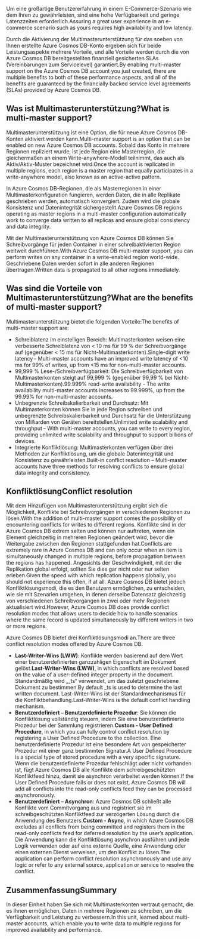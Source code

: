 <span data-ttu-id="3878c-101">Um eine großartige Benutzererfahrung in einem E-Commerce-Szenario wie dem Ihren zu gewährleisten, sind eine hohe Verfügbarkeit und geringe Latenzzeiten erforderlich.</span><span class="sxs-lookup"><span data-stu-id="3878c-101">Assuring a great user experience in an e-commerce scenario such as yours requires high availability and low latency.</span></span>

<span data-ttu-id="3878c-102">Durch die Aktivierung der Multimasterunterstützung für das soeben von Ihnen erstellte Azure Cosmos DB-Konto ergeben sich für beide Leistungsaspekte mehrere Vorteile, und alle Vorteile werden durch die von Azure Cosmos DB bereitgestellten finanziell gesicherten SLAs (Vereinbarungen zum Servicelevel) garantiert.</span><span class="sxs-lookup"><span data-stu-id="3878c-102">By enabling multi-master support on the Azure Cosmos DB account you just created, there are multiple benefits to both of these performance aspects, and all of the benefits are guaranteed by the financially backed service level agreements (SLAs) provided by Azure Cosmos DB.</span></span>

## <a name="what-is-multi-master-support"></a><span data-ttu-id="3878c-103">Was ist Multimasterunterstützung?</span><span class="sxs-lookup"><span data-stu-id="3878c-103">What is multi-master support?</span></span>

<span data-ttu-id="3878c-104">Multimasterunterstützung ist eine Option, die für neue Azure Cosmos DB-Konten aktiviert werden kann.</span><span class="sxs-lookup"><span data-stu-id="3878c-104">Multi-master support is an option that can be enabled on new Azure Cosmos DB accounts.</span></span> <span data-ttu-id="3878c-105">Sobald das Konto in mehrere Regionen repliziert wurde, ist jede Region eine Masterregion, die gleichermaßen an einem Write-anywhere-Modell teilnimmt, das auch als Aktiv/Aktiv-Muster bezeichnet wird.</span><span class="sxs-lookup"><span data-stu-id="3878c-105">Once the account is replicated in multiple regions, each region is a master region that equally participates in a write-anywhere model, also known as an active-active pattern.</span></span>

<span data-ttu-id="3878c-106">In Azure Cosmos DB-Regionen, die als Masterregionen in einer Multimasterkonfiguration fungieren, werden Daten, die in alle Replikate geschrieben werden, automatisch konvergiert. Zudem wird die globale Konsistenz und Datenintegrität sichergestellt.</span><span class="sxs-lookup"><span data-stu-id="3878c-106">Azure Cosmos DB regions operating as master regions in a multi-master configuration automatically work to converge data written to all replicas and ensure global consistency and data integrity.</span></span>

<span data-ttu-id="3878c-107">Mit der Multimasterunterstützung von Azure Cosmos DB können Sie Schreibvorgänge für jeden Container in einer schreibaktivierten Region weltweit durchführen.</span><span class="sxs-lookup"><span data-stu-id="3878c-107">With Azure Cosmos DB multi-master support, you can perform writes on any container in a write-enabled region world-wide.</span></span> <span data-ttu-id="3878c-108">Geschriebene Daten werden sofort in alle anderen Regionen übertragen.</span><span class="sxs-lookup"><span data-stu-id="3878c-108">Written data is propagated to all other regions immediately.</span></span>  

## <a name="what-are-the-benefits-of-multi-master-support"></a><span data-ttu-id="3878c-109">Was sind die Vorteile von Multimasterunterstützung?</span><span class="sxs-lookup"><span data-stu-id="3878c-109">What are the benefits of multi-master support?</span></span>

<span data-ttu-id="3878c-110">Multimasterunterstützung bietet die folgenden Vorteile:</span><span class="sxs-lookup"><span data-stu-id="3878c-110">The benefits of multi-master support are:</span></span>

* <span data-ttu-id="3878c-111">Schreiblatenz im einstelligen Bereich: Multimasterkonten weisen eine verbesserte Schreiblatenz von < 10 ms für 99 % der Schreibvorgänge auf (gegenüber < 15 ms für Nicht-Multimasterkonten).</span><span class="sxs-lookup"><span data-stu-id="3878c-111">Single-digit write latency – Multi-master accounts have an improved write latency of <10 ms for 99% of writes, up from <15 ms for non-multi-master accounts.</span></span>
* <span data-ttu-id="3878c-112">99,999 % Lese-/Schreibverfügbarkeit: Die Schreibverfügbarkeit von Multimasterkonten steigt auf 99,999 % (gegenüber 99,99 % bei Nicht-Multimasterkonten).</span><span class="sxs-lookup"><span data-stu-id="3878c-112">99.999% read-write availability - The write availability multi-master accounts increases to 99.999%, up from the 99.99% for non-multi-master accounts.</span></span>
* <span data-ttu-id="3878c-113">Unbegrenzte Schreibskalierbarkeit und Durchsatz: Mit Multimasterkonten können Sie in jede Region schreiben und unbegrenzte Schreibskalierbarkeit und Durchsatz für die Unterstützung von Milliarden von Geräten bereitstellen.</span><span class="sxs-lookup"><span data-stu-id="3878c-113">Unlimited write scalability and throughput – With multi-master accounts, you can write to every region, providing unlimited write scalability and throughput to support billions of devices.</span></span>
* <span data-ttu-id="3878c-114">Integrierte Konfliktlösung: Multimasterkonten verfügen über drei Methoden zur Konfliktlösung, um die globale Datenintegrität und Konsistenz zu gewährleisten.</span><span class="sxs-lookup"><span data-stu-id="3878c-114">Built-in conflict resolution – Multi-master accounts have three methods for resolving conflicts to ensure global data integrity and consistency.</span></span> 

## <a name="conflict-resolution"></a><span data-ttu-id="3878c-115">Konfliktlösung</span><span class="sxs-lookup"><span data-stu-id="3878c-115">Conflict resolution</span></span>

<span data-ttu-id="3878c-116">Mit dem Hinzufügen von Multimasterunterstützung ergibt sich die Möglichkeit, Konflikte bei Schreibvorgängen in verschiedenen Regionen zu lösen.</span><span class="sxs-lookup"><span data-stu-id="3878c-116">With the addition of multi-master support comes the possibility of encountering conflicts for writes to different regions.</span></span> <span data-ttu-id="3878c-117">Konflikte sind in der Azure Cosmos DB extrem selten und können nur auftreten, wenn ein Element gleichzeitig in mehreren Regionen geändert wird, bevor die Weitergabe zwischen den Regionen stattgefunden hat.</span><span class="sxs-lookup"><span data-stu-id="3878c-117">Conflicts are extremely rare in Azure Cosmos DB and can only occur when an item is simultaneously changed in multiple regions, before propagation between the regions has happened.</span></span> <span data-ttu-id="3878c-118">Angesichts der Geschwindigkeit, mit der die Replikation global erfolgt, sollten Sie dies gar nicht oder nur selten erleben.</span><span class="sxs-lookup"><span data-stu-id="3878c-118">Given the speed with which replication happens globally, you should not experience this often, if at all.</span></span> <span data-ttu-id="3878c-119">Azure Cosmos DB bietet jedoch Konfliktlösungsmodi, die es den Benutzern ermöglichen, zu entscheiden, wie sie mit Szenarien umgehen, in denen derselbe Datensatz gleichzeitig von verschiedenen Schreibvorgängen in zwei oder mehr Regionen aktualisiert wird.</span><span class="sxs-lookup"><span data-stu-id="3878c-119">However, Azure Cosmos DB does provide conflict resolution modes that allows users to decide how to handle scenarios where the same record is updated simultaneously by different writers in two or more regions.</span></span>  

<span data-ttu-id="3878c-120">Azure Cosmos DB bietet drei Konfliktlösungsmodi an.</span><span class="sxs-lookup"><span data-stu-id="3878c-120">There are three conflict resolution modes offered by Azure Cosmos DB.</span></span> 
* <span data-ttu-id="3878c-121">**Last-Writer-Wins (LWW)**: Konflikte werden basierend auf dem Wert einer benutzerdefinierten ganzzahligen Eigenschaft im Dokument gelöst.</span><span class="sxs-lookup"><span data-stu-id="3878c-121">**Last-Writer-Wins (LWW)**, in which conflicts are resolved based on the value of a user-defined integer property in the document.</span></span> <span data-ttu-id="3878c-122">Standardmäßig wird „_ts“ verwendet, um das zuletzt geschriebene Dokument zu bestimmen.</span><span class="sxs-lookup"><span data-stu-id="3878c-122">By default _ts is used to determine the last written document.</span></span> <span data-ttu-id="3878c-123">Last-Writer-Wins ist der Standardmechanismus für die Konfliktbehandlung.</span><span class="sxs-lookup"><span data-stu-id="3878c-123">Last-Writer-Wins is the default conflict handling mechanism.</span></span>
* <span data-ttu-id="3878c-124">**Benutzerdefiniert – Benutzerdefinierte Prozedur**: Sie können die Konfliktlösung vollständig steuern, indem Sie eine benutzerdefinierte Prozedur bei der Sammlung registrieren.</span><span class="sxs-lookup"><span data-stu-id="3878c-124">**Custom - User Defined Procedure**, in which you can fully control conflict resolution by registering a User Defined Procedure to the collection.</span></span> <span data-ttu-id="3878c-125">Eine benutzerdefinierte Prozedur ist eine besondere Art von gespeicherter Prozedur mit einer ganz bestimmten Signatur.</span><span class="sxs-lookup"><span data-stu-id="3878c-125">A User Defined Procedure is a special type of stored procedure with a very specific signature.</span></span> <span data-ttu-id="3878c-126">Wenn die benutzerdefinierte Prozedur fehlschlägt oder nicht vorhanden ist, fügt Azure Cosmos DB alle Konflikte dem schreibgeschützten Konfliktfeed hinzu, damit sie asynchron verarbeitet werden können.</span><span class="sxs-lookup"><span data-stu-id="3878c-126">If the User Defined Procedure fails or does not exist, Azure Cosmos DB will add all conflicts into the read-only conflicts feed they can be processed asynchronously.</span></span>  
* <span data-ttu-id="3878c-127">**Benutzerdefiniert – Asynchron**: Azure Cosmos DB schließt alle Konflikte vom Commitvorgang aus und registriert sie im schreibgeschützten Konfliktfeed zur verzögerten Lösung durch die Anwendung des Benutzers.</span><span class="sxs-lookup"><span data-stu-id="3878c-127">**Custom - Async**, in which Azure Cosmos DB excludes all conflicts from being committed and registers them in the read-only conflicts feed for deferred resolution by the user’s application.</span></span> <span data-ttu-id="3878c-128">Die Anwendung kann die Konfliktlösung asynchron ausführen und jede Logik verwenden oder auf eine externe Quelle, eine Anwendung oder einen externen Dienst verweisen, um den Konflikt zu lösen.</span><span class="sxs-lookup"><span data-stu-id="3878c-128">The application can perform conflict resolution asynchronously and use any logic or refer to any external source, application or service to resolve the conflict.</span></span>

## <a name="summary"></a><span data-ttu-id="3878c-129">Zusammenfassung</span><span class="sxs-lookup"><span data-stu-id="3878c-129">Summary</span></span>

<span data-ttu-id="3878c-130">In dieser Einheit haben Sie sich mit Multimasterkonten vertraut gemacht, die es Ihnen ermöglichen, Daten in mehrere Regionen zu schreiben, um die Verfügbarkeit und Leistung zu verbessern.</span><span class="sxs-lookup"><span data-stu-id="3878c-130">In this unit, learned about multi-master accounts, which enable you to write data to multiple regions for improved availability and performance.</span></span>
